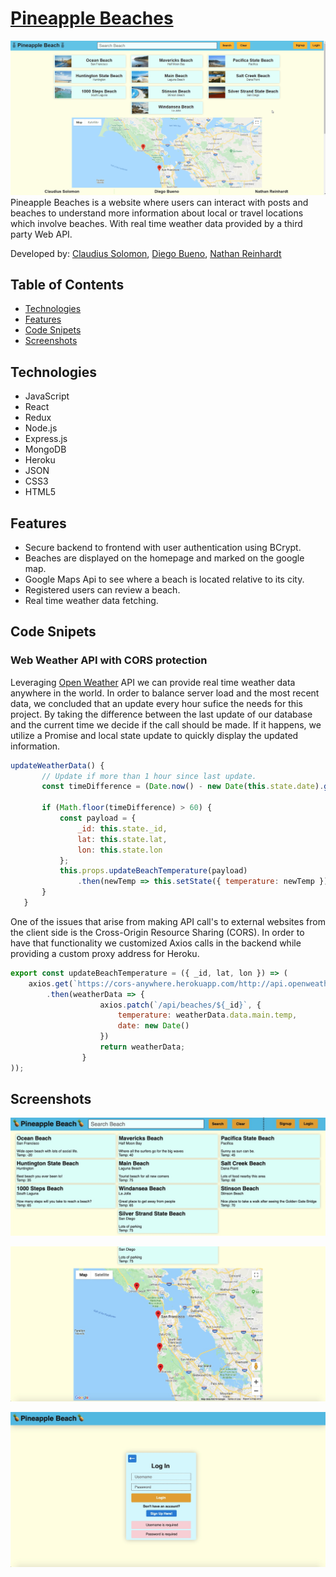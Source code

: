 # [Pineapple Beaches](https://pineapple-beaches.herokuapp.com/)
![](images/pineappleBeaches.gif)
Pineapple Beaches is a website where users can interact with posts and beaches to understand more information about local or travel locations which involve beaches. With real time weather data provided by a third party Web API.

Developed by: [Claudius Solomon](https://github.com/clauddyf), [Diego Bueno](https://github.com/Wolf-Fivousix), [Nathan Reinhardt](https://github.com/Ticonderago)

## Table of Contents
* [Technologies](#technologies)
* [Features](#features)
* [Code Snipets](#code-snipets)
* [Screenshots](#screenshots)

## Technologies
* JavaScript
* React
* Redux
* Node.js
* Express.js
* MongoDB
* Heroku
* JSON
* CSS3
* HTML5

## Features

 * Secure backend to frontend with user authentication using BCrypt.
 * Beaches are displayed on the homepage and marked on the google map.
 * Google Maps Api to see where a beach is located relative to its city.
 * Registered users can review a beach.
 * Real time weather data fetching.
 
## Code Snipets
 ### Web Weather API with CORS protection
 Leveraging [Open Weather](https://openweathermap.org/) API we can provide real time weather data anywhere in the world. In order to balance server load and the most recent data, we concluded that an update every hour sufice the needs for this project. By taking the difference between the last update of our database and the current time we decide if the call should be made. If it happens, we utilize a Promise and local state update to quickly display the updated information.
 ```JavaScript
 updateWeatherData() {
        // Update if more than 1 hour since last update.
        const timeDifference = (Date.now() - new Date(this.state.date).getTime()) / 1000 / 60;

        if (Math.floor(timeDifference) > 60) {
            const payload = {
                _id: this.state._id,
                lat: this.state.lat,
                lon: this.state.lon
            };
            this.props.updateBeachTemperature(payload)
                .then(newTemp => this.setState({ temperature: newTemp }));
        }
    }
 ```
 
 One of the issues that arise from making API call's to external websites from the client side is the Cross-Origin Resource Sharing (CORS). In order to have that functionality we customized Axios calls in the backend while providing a custom proxy address for Heroku.
```JavaScript
export const updateBeachTemperature = ({ _id, lat, lon }) => (
    axios.get(`https://cors-anywhere.herokuapp.com/http://api.openweathermap.org/data/2.5/weather?lat=${lat}&lon=${lon}&appid=${weatherAPIKey}`)
        .then(weatherData => {
                    axios.patch(`/api/beaches/${_id}`, {
                        temperature: weatherData.data.main.temp,
                        date: new Date()
                    })
                    return weatherData;
                }
));
```
 
## Screenshots
![](images/screenshot1.jpeg)

![](images/screenshot2.jpeg)

![](images/screenshot3.jpeg)
